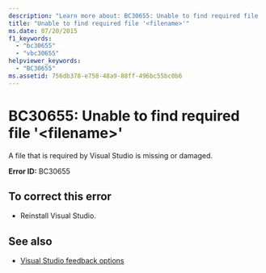 ```yaml
---
description: "Learn more about: BC30655: Unable to find required file '<filename>'"
title: "Unable to find required file '<filename>'"
ms.date: 07/20/2015
f1_keywords:
  - "bc30655"
  - "vbc30655"
helpviewer_keywords:
  - "BC30655"
ms.assetid: 756db378-e758-48a9-88ff-496bc55bc0b6
---
```

# BC30655: Unable to find required file '\<filename>'

A file that is required by Visual Studio is missing or damaged.

 **Error ID:** BC30655

## To correct this error

- Reinstall Visual Studio.

## See also

- [Visual Studio feedback options](/visualstudio/ide/feedback-options)
